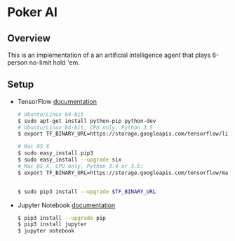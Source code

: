 # Poker AI

Overview
--------
This is an implementation of a an artificial intelligence agent that plays 6-person no-limit hold 'em.

Setup
-----
- TensorFlow [documentation](https://www.tensorflow.org/versions/master/api_docs/python/index.html) 
  ``` bash
  # Ubuntu/Linux 64-bit
  $ sudo apt-get install python-pip python-dev
  # Ubuntu/Linux 64-bit, CPU only, Python 3.5
  $ export TF_BINARY_URL=https://storage.googleapis.com/tensorflow/linux/cpu/tensorflow-0.11.0-cp35-cp35m-linux_x86_64.whl

  # Mac OS X
  $ sudo easy_install pip3
  $ sudo easy_install --upgrade six
  # Mac OS X, CPU only, Python 3.4 or 3.5:
  $ export TF_BINARY_URL=https://storage.googleapis.com/tensorflow/mac/gpu/tensorflow-0.11.0-py3-none-any.whl
  
  
  $ sudo pip3 install --upgrade $TF_BINARY_URL
  ```
  
  
- Jupyter Notebook  [documentation](http://jupyter.readthedocs.io/en/latest/index.html)
  
  ``` bash
  $ pip3 install --upgrade pip
  $ pip3 install jupyter
  $ jupyter notebook
  ```
